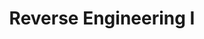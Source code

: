 ---
credit:
- Nathan Farlow
featured: false
recording: ''
slides: reverse_engineering_1.pdf
tags:
- Reverse Engineering is the process of understanding a program's functionality and
  behavior
- Disassemblers are programs that translate machine language into assembly language
- Debuggers like gdb detect errors in computer programs
- Binutils are programming tools for managing binary programs
- Hardware reversing is the process of physically taking apart an engineered product
time_close: ''
time_start: 2021-10-07T23:00:00.000000Z
title: Reverse Engineering I
week_number: 6
---